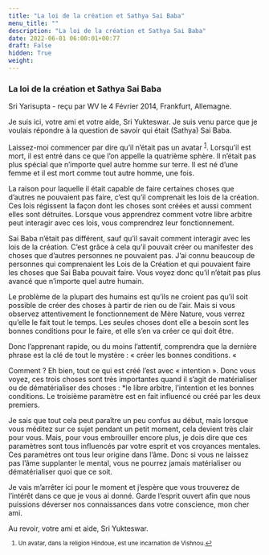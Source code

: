 ```yaml
---
title: "La loi de la création et Sathya Sai Baba"
menu_title: ""
description: "La loi de la création et Sathya Sai Baba"
date: 2022-06-01 06:00:01+00:77
draft: False
hidden: True
weight:
---
```

### La loi de la création et Sathya Sai Baba

Sri Yarisupta - reçu par WV le 4 Février 2014, Frankfurt, Allemagne.

Je suis ici, votre ami et votre aide, Sri Yukteswar. Je suis venu parce que je voulais répondre à la question de savoir qui était (Sathya) Sai Baba.

Laissez-moi commencer par dire qu’il n’était pas un avatar <sup id="a1">[1](#f1)</sup>. Lorsqu’il est mort, il est entré dans ce que l’on appelle la quatrième sphère. Il n’était pas plus spécial que n’importe quel autre homme sur terre. Il est né d’une femme et il est mort comme tout autre homme, une fois.

La raison pour laquelle il était capable de faire certaines choses que d’autres ne pouvaient pas faire, c’est qu’il comprenait les lois de la création. Ces lois régissent la façon dont les choses sont créées et aussi comment elles sont détruites. Lorsque vous apprendrez comment votre libre arbitre peut interagir avec ces lois, vous comprendrez leur fonctionnement.

Sai Baba n’était pas différent, sauf qu’il savait comment interagir avec les lois de la création. C’est grâce à cela qu’il pouvait créer ou manifester des choses que d’autres personnes ne pouvaient pas. J’ai connu beaucoup de personnes qui comprenaient les Lois de la Création et qui pouvaient faire les choses que Sai Baba pouvait faire. Vous voyez donc qu’il n’était pas plus avancé que n’importe quel autre humain.

Le problème de la plupart des humains est qu’ils ne croient pas qu’il soit possible de créer des choses à partir de rien ou de l’air. Mais si vous observez attentivement le fonctionnement de Mère Nature, vous verrez qu’elle le fait tout le temps. Les seules choses dont elle a besoin sont les bonnes conditions pour le faire, et elle s’en va créer ce qui doit être.

Donc l’apprenant rapide, ou du moins l’attentif, comprendra que la dernière phrase est la clé de tout le mystère : « créer les bonnes conditions. « 

Comment ? Eh bien, tout ce qui est créé l’est avec « intention ». Donc vous voyez, ces trois choses sont très importantes quand il s’agit de matérialiser ou de dématérialiser des choses : *le libre arbitre, l’intention et les bonnes conditions. Le troisième paramètre est en fait influencé ou créé par les deux premiers.

Je sais que tout cela peut paraître un peu confus au début, mais lorsque vous méditez sur ce sujet pendant un petit moment, cela devient très clair pour vous. Mais, pour vous embrouiller encore plus, je dois dire que ces paramètres sont tous influencés par votre esprit et vos croyances mentales. Ces paramètres ont tous leur origine dans l’âme. Donc si vous ne laissez pas l’âme supplanter le mental, vous ne pourrez jamais matérialiser ou dématérialiser quoi que ce soit.

Je vais m’arrêter ici pour le moment et j’espère que vous trouverez de l’intérêt dans ce que je vous ai donné. Garde l’esprit ouvert afin que nous puissions déverser nos connaissances dans votre conscience, mon cher ami.

Au revoir, votre ami et aide, Sri Yukteswar.
<small>

1. <large id="f1"> Un avatar, dans la religion Hindoue, est une incarnation de Vishnou.[↩](#a1)

